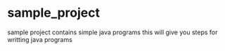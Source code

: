 # sample_project
sample project contains simple java programs
this will give you steps for writting java programs
